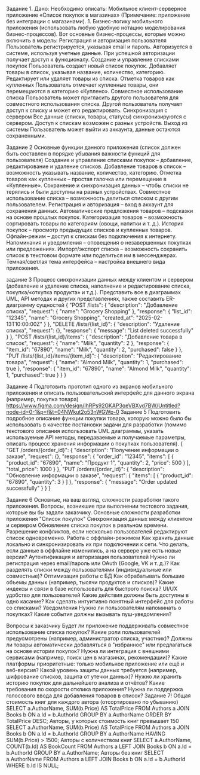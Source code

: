 Задание 1. Дано: Необходимо описать: Мобильное клиент-серверное приложение «Список покупок в магазинах» (Примечание: приложение без интеграции с магазинами). 1. Бизнес-логику мобильного приложения (использовать любую удобную нотацию моделирования бизнес-процессов). Вот основные бизнес-процессы, которые можно включить в модель: Регистрация и авторизация пользователя Пользователь регистрируется, указывая email и пароль. Авторизуется в системе, используя учетные данные. При успешной авторизации получает доступ к функционалу. Создание и управление списками покупок Пользователь создает новый список покупок. Добавляет товары в список, указывая название, количество, категорию. Редактирует или удаляет товары из списка. Отметка товаров как купленных Пользователь отмечает купленные товары, они перемещаются в категорию «Куплено». Совместное использование списка Пользователь может пригласить другого пользователя для совместного использования списка. Другой пользователь получает доступ к списку и может его редактировать. Синхронизация с сервером Все данные (списки, товары, статусы) синхронизируются с сервером. Доступ к спискам возможен с разных устройств. Выход из системы Пользователь может выйти из аккаунта, данные остаются сохраненными.

Задание 2 Основные функции данного приложения (список должен быть составлен в порядке убывания важности функций для пользователя) Создание и управление списками покупок – добавление, редактирование и удаление списков. Добавление товаров в список – возможность указывать название, количество, категорию. Отметка товаров как купленных – простая галочка или перемещение в «Купленные». Сохранение и синхронизация данных – чтобы списки не терялись и были доступны на разных устройствах. Совместное использование списка – возможность делиться списком с другим пользователем. Регистрация и авторизация – вход в аккаунт для сохранения данных. Автоматические предложения товаров – подсказки на основе прошлых покупок. Категоризация товаров – возможность сортировать товары по категориям (овощи, напитки и т. д.). История покупок – просмотр предыдущих списков и купленных товаров. Офлайн-режим – доступ к спискам без подключения к интернету. Напоминания и уведомления – оповещения о незавершенных покупках или предложениях. Импорт/экспорт списка – возможность сохранить список в текстовом формате или поделиться им в мессенджерах. Темная/светлая тема интерфейса – настройка внешнего вида приложения.

задание 3 Процесс синхронизации данных между клиентом и сервером (добавление и удаление списка, наполнение и редактирование списка, покупка/«откупка продукта» и т.д.). Представить все в диаграммах UML, API методах и других представлениях, также составить ER-диаграмму сущностей { "POST /lists": { "description": "Добавление списка", "request": { "name": "Grocery Shopping" }, "response": { "list_id": "12345", "name": "Grocery Shopping", "created_at": "2025-02-13T10:00:00Z" } }, "DELETE /lists/{list_id}": { "description": "Удаление списка", "request": {}, "response": { "message": "List deleted successfully" } }, "POST /lists/{list_id}/items": { "description": "Добавление товара в список", "request": { "name": "Milk", "quantity": 2 }, "response": { "item_id": "67890", "name": "Milk", "quantity": 2, "purchased": false } }, "PUT /lists/{list_id}/items/{item_id}": { "description": "Редактирование товара", "request": { "name": "Almond Milk", "quantity": 1, "purchased": true }, "response": { "item_id": "67890", "name": "Almond Milk", "quantity": 1, "purchased": true } } }

Задание 4 Подготовить прототип одного из экранов мобильного приложения и описать пользовательский интерфейс для данного экрана (например, покупка товара) https://www.figma.com/design/IhRPs92GKAP3qeVBXyd7BW/Untitled?node-id=0-1&p=f&t=04NWkut2o53nWGWp-0 Задание 5 Подготовить подробное описание функции покупки товара, которую можно было бы использовать в качестве постановки задачи для разработки (помимо текстового описания использовать UML диаграммы, указать используемые API методы, передаваемые и получаемые параметры, описать процесс хранения информации о покупках пользователя). { "GET /orders/{order_id}": { "description": "Получение информации о заказе", "request": {}, "response": { "order_id": "12345", "items": [ { "product_id": "67890", "name": "Продукт 1", "quantity": 2, "price": 500 } ], "total_price": 1000 } }, "PUT /orders/{order_id}": { "description": "Обновление информации о заказе", "request": { "items": [ { "product_id": "67890", "quantity": 3 } ] }, "response": { "message": "Order updated successfully" } } }

Задание 6 Основные, на ваш взгляд, сложности разработки такого приложения. Вопросы, возникшие при выполнении тестового задания, которые вы бы задали заказчику. Основные сложности разработки приложения "Список покупок" Синхронизация данных между клиентом и сервером Обновление списка покупок в реальном времени. Разрешение конфликтов, если несколько пользователей редактируют список одновременно. Работа с оффлайн-режимом Как хранить данные локально и синхронизировать их при подключении к сети. Что делать, если данные в оффлайне изменились, а на сервере уже есть новые версии? Аутентификация и авторизация пользователей Нужно ли регистрация через email/пароль или OAuth (Google, VK и т. д.)? Как разделять списки между пользователями (индивидуальные или совместные)? Оптимизация работы с БД Как обрабатывать большие объемы данных (например, тысячи продуктов и списков)? Какие индексы и связи в базе использовать для быстрого поиска? UI/UX удобство для пользователей Какие действия должны быть доступны в одно касание? Как сделать интуитивно понятный интерфейс для работы со списками? Уведомления Нужно ли пользователям напоминать о покупках? Какие события должны вызывать пуш-уведомления?

Вопросы к заказчику Будет ли приложение поддерживать совместное использование списка покупок? Какие роли пользователей предусмотрены (например, администратор списка, участник)? Должны ли товары автоматически добавляться в "избранное" или предлагаться на основе истории покупок? Нужна ли интеграция с внешними сервисами (например, поиск цен в магазинах, рекомендации)? Какие платформы приоритетные: только мобильное приложение или ещё и веб-версия? Какой уровень защиты данных требуется (например, шифрование списков, защита от утечки данных)? Нужно ли хранить историю покупок для дальнейшего анализа и отчётов? Какие требования по скорости отклика приложения? Нужна ли поддержка голосового ввода для добавления товаров в список? Задание 7! Общая стоимость книг для каждого автора (отсортировано по убыванию) SELECT a.AuthorName, SUM(b.Price) AS TotalPrice FROM Authors a JOIN Books b ON a.Id = b.AuthorId GROUP BY a.AuthorName ORDER BY TotalPrice DESC; Авторы, у которых стоимость книг превышает 150 SELECT a.AuthorName, SUM(b.Price) AS TotalPrice FROM Authors a JOIN Books b ON a.Id = b.AuthorId GROUP BY a.AuthorName HAVING SUM(b.Price) > 1500; Авторы с количеством книг SELECT a.AuthorName, COUNT(b.Id) AS BookCount FROM Authors a LEFT JOIN Books b ON a.Id = b.AuthorId GROUP BY a.AuthorName; Авторы без книг SELECT a.AuthorName FROM Authors a LEFT JOIN Books b ON a.Id = b.AuthorId WHERE b.Id IS NULL;
